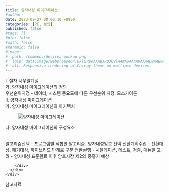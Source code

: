 ```yaml
---
title: 양자내성 마이그레이션
#author: 
date: 2023-09-27 00:00:10 +0800
categories: [PE, 보안]
published: false
#tags: []
#pin: false
#math: false
#mermaid: false
#image:
#  path: /commons/devices-mockup.png
#  lqip: data:image/webp;base64,UklGRpoAAABXRUJQVlA4WAoAAAAQAAAADwAABwAAQUxQSDIAAAARL0AmbZurmr57yyIiqE8oiG0bejIYEQTgqiDA9vqnsUSI6H+oAERp2HZ65qP/VIAWAFZQOCBCAAAA8AEAnQEqEAAIAAVAfCWkAALp8sF8rgRgAP7o9FDvMCkMde9PK7euH5M1m6VWoDXf2FkP3BqV0ZYbO6NA/VFIAAAA
#  alt: Responsive rendering of Chirpy theme on multiple devices.
---
```


<div class="post-wrap">
  <div class="para">
    <div class="para-title">
      I. 절차 시우알계실
    </div>
    <div class="para-cntnt">
      <div class="para">
        <div class="para-title">
          가. 양자내성 마이그레이션의 정의
        </div>
        <div class="para-cntnt">
            우선순위지정 - 데이터, 시스템 중요도에 따른 우선순위 지정, 모스카이론
        </div>
      </div>
    </div>
  </div>
  
  <div class="para">
    <div class="para-title">
      II. 양자내성 마이그레이션
    </div>
    <div class="para-cntnt">
      <div class="para">
        <div class="para-title">
          가. 양자내성 마이그레이션의 아키텍처
        </div>
        <div class="para-cntnt">
          <figure class="post-figure">
            <img src="/assets/img/posts/양자내성-마이그레이션.png" alt="양자내성 마이그레이션">
<!--            <figcaption>Source: Unveiling the Metaverse: Exploring Emerging Trends, Multifaceted Perspectives, and Future Challenges</figcaption>-->
          </figure>
        </div>
      </div>
      <div class="para">
        <div class="para-title">
          나. 양자내성 마이그레이션의 구성요소
        </div>
        <div class="para-cntnt">
          <table class="post-table">
          </table>
            알고리즘선택 - 프로그램별 적합한 알고리즘, 양자내성암호 선택
  전환계획수립 - 전환대상, 폐기대상, 하이브리드 단계로 구분
  전환실행 - 시뮬레이션, 테스트, 검증, 매뉴얼 고려
- 양자내성 표준완료 이후 암호시장 제2의 중흥기 예상

        </div>
      </div>
    </div>
  </div>

  <div class="refr-wrap">
    <div class="refr-title">
        참고자료
    </div>
    <ol class="refr-list">
    <!--    <li>(나현식, 최대선) <a target="_blank" href="https://scienceon.kisti.re.kr/commons/util/originalView.do?cn=JAKO202225948430499&oCn=JAKO202225948430499&dbt=JAKO&journal=NJOU00291864">메타버스 보안 위협 요소 및 대응 방안 검토</a></li>-->
    <!--    <li>(M. Uddin, S. Manickam, H. Ullah, M. Obaidat and A. Dandoush) <a target="_blank" href="https://ieeexplore.ieee.org/abstract/document/10138386">Unveiling the Metaverse: Exploring Emerging Trends, Multifaceted Perspectives, and Future Challenges</a></li>-->
    </ol>
  </div>
</div>
